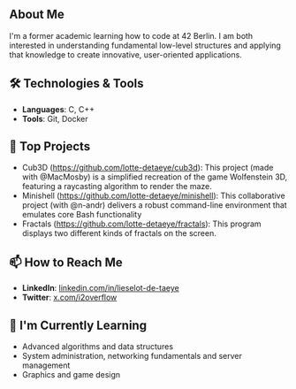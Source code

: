 ## About Me
I'm a former academic learning how to code at 42 Berlin. I am both interested in understanding fundamental low-level structures and applying that knowledge to create innovative, user-oriented applications.

## 🛠️ Technologies & Tools
- **Languages**: C, C++
- **Tools**: Git, Docker

## 🌟 Top Projects
- Cub3D (https://github.com/lotte-detaeye/cub3d): This project (made with @MacMosby) is a simplified recreation of the game Wolfenstein 3D, featuring a raycasting algorithm to render the maze. 
- Minishell (https://github.com/lotte-detaeye/minishell): This collaborative project (with @n-andr) delivers a robust command-line environment that emulates core Bash functionality 
- Fractals (https://github.com/lotte-detaeye/fractals): This program displays two different kinds of fractals on the screen.

## 📫 How to Reach Me
- **LinkedIn**: [linkedin.com/in/lieselot-de-taeye](https://www.linkedin.com/in/lieselot-de-taeye)
- **Twitter**: [x.com/i2overflow](x.com/i2overflow)

## 🌱 I'm Currently Learning
- Advanced algorithms and data structures
- System administration, networking fundamentals and server management
- Graphics and game design
